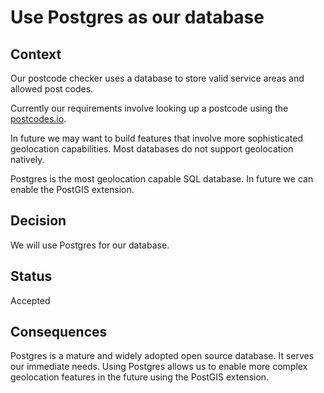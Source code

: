 # Use Postgres as our database

## Context

Our postcode checker uses a database to store valid service areas and allowed post codes.

Currently our requirements involve looking up a postcode using the [postcodes.io](https://postcodes.io).

In future we may want to build features that involve more sophisticated geolocation capabilities. Most databases do not support geolocation natively.

Postgres is the most geolocation capable SQL database. In future we can enable the PostGIS extension.

## Decision

We will use Postgres for our database.

## Status

Accepted

## Consequences

Postgres is a mature and widely adopted open source database. It serves our immediate needs. Using Postgres allows us to enable more complex geolocation features in the future using the PostGIS extension.
